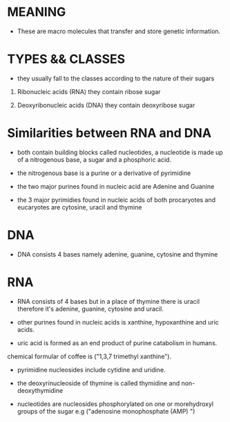 # MEANING 

- These are macro molecules that transfer and store genetic information. 

# TYPES && CLASSES

- they usually fall to the classes according to the nature of their sugars 

1. Ribonucleic acids (RNA) they contain ribose sugar

2. Deoxyribonucleic acids (DNA) they contain deoxyribose sugar

# Similarities between RNA and DNA

- both contain building blocks called nucleotides, a nucleotide is made up of a nitrogenous base, a sugar and a phosphoric acid. 

- the nitrogenous base is a purine or a derivative of pyrimidine

- the two major purines found in nucleic acid are Adenine and Guanine

- the 3 major pyrimidies found in nucleic acids of both procaryotes and eucaryotes are cytosine, uracil and thymine

# DNA 
- DNA consists 4 bases namely adenine, guanine, cytosine and thymine

# RNA 
- RNA consists of 4 bases but in a place of thymine there is uracil therefore it's adenine, guanine, cytosine and uracil. 

- other purines found in nucleic acids is xanthine, hypoxanthine and uric acids.

- uric acid is formed as an end product of purine catabolism in humans. 

chemical formular of coffee is ("1,3,7 trimethyl xanthine").

- pyrimidine nucleosides include cytidine and uridine.

- the deoxyrinucleoside of thymine is called thymidine and non-deoxythymidine

- nucleotides are nucleosides phosphorylated on one or morehydroxyl groups of the sugar e.g ("adenosine monophosphate (AMP) ")